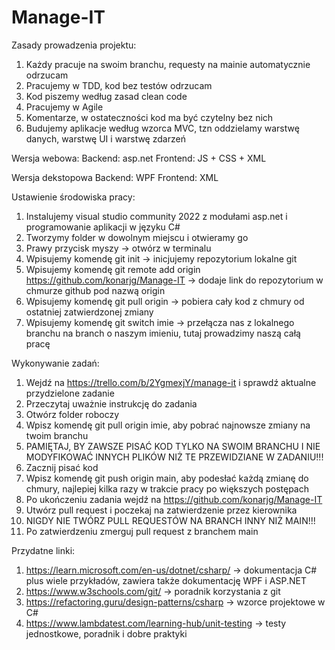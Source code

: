 # Manage-IT
Zasady prowadzenia projektu:
1. Każdy pracuje na swoim branchu, requesty na mainie automatycznie odrzucam
2. Pracujemy w TDD, kod bez testów odrzucam
3. Kod piszemy według zasad clean code
4. Pracujemy w Agile
5. Komentarze, w ostateczności kod ma być czytelny bez nich
6. Budujemy aplikacje według wzorca MVC, tzn oddzielamy warstwę danych, warstwę UI i warstwę zdarzeń

Wersja webowa:
Backend: asp.net
Frontend: JS + CSS + XML

Wersja dekstopowa
Backend: WPF
Frontend: XML

Ustawienie środowiska pracy:
1. Instalujemy visual studio community 2022 z modułami asp.net i programowanie aplikacji w języku C#
2. Tworzymy folder w dowolnym miejscu i otwieramy go
3. Prawy przycisk myszy -> otwórz w terminalu
4. Wpisujemy komendę git init -> inicjujemy repozytorium lokalne git
5. Wpisujemy komendę git remote add origin https://github.com/konarjg/Manage-IT -> dodaje link do repozytorium w chmurze github pod nazwą origin
6. Wpisujemy komendę git pull origin -> pobiera cały kod z chmury od ostatniej zatwierdzonej zmiany
7. Wpisujemy komendę git switch imie -> przełącza nas z lokalnego branchu na branch o naszym imieniu, tutaj prowadzimy naszą całą pracę

Wykonywanie zadań:
1. Wejdź na https://trello.com/b/2YgmexjY/manage-it i sprawdź aktualne przydzielone zadanie
2. Przeczytaj uważnie instrukcję do zadania
3. Otwórz folder roboczy
4. Wpisz komendę git pull origin imie, aby pobrać najnowsze zmiany na twoim branchu
5. PAMIĘTAJ, BY ZAWSZE PISAĆ KOD TYLKO NA SWOIM BRANCHU I NIE MODYFIKOWAĆ INNYCH PLIKÓW NIŻ TE PRZEWIDZIANE W ZADANIU!!!
6. Zacznij pisać kod
7. Wpisz komendę git push origin main, aby podesłać każdą zmianę do chmury, najlepiej kilka razy w trakcie pracy po większych postępach
8. Po ukończeniu zadania wejdź na https://github.com/konarjg/Manage-IT
9. Utwórz pull request i poczekaj na zatwierdzenie przez kierownika
10. NIGDY NIE TWÓRZ PULL REQUESTÓW NA BRANCH INNY NIŻ MAIN!!!
11. Po zatwierdzeniu zmerguj pull request z branchem main

Przydatne linki:
1. https://learn.microsoft.com/en-us/dotnet/csharp/ -> dokumentacja C# plus wiele przykładów, zawiera także dokumentację WPF i ASP.NET
2. https://www.w3schools.com/git/ -> poradnik korzystania z git
3. https://refactoring.guru/design-patterns/csharp -> wzorce projektowe w C#
4. https://www.lambdatest.com/learning-hub/unit-testing -> testy jednostkowe, poradnik i dobre praktyki
